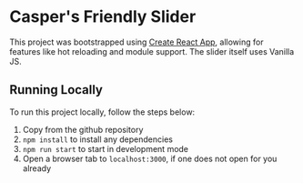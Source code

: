 # Casper's Friendly Slider

This project was bootstrapped using [Create React App](https://github.com/facebook/create-react-app), allowing for features like hot reloading and module support. The slider itself uses Vanilla JS.

## Running Locally

To run this project locally, follow the steps below: 

1. Copy from the github repository
2. `npm install` to install any dependencies
3. `npm run start` to start in development mode
4. Open a browser tab to `localhost:3000`, if one does not open for you already
